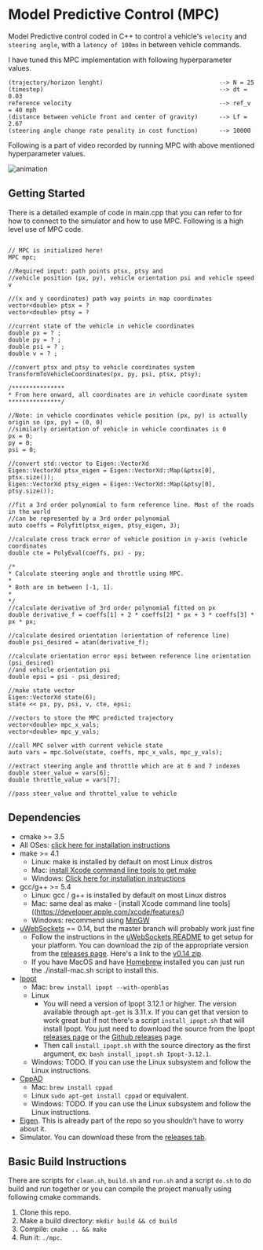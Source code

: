 # Model Predictive Control (MPC)

Model Predictive control coded in C++ to control a vehicle's `velocity` and `steering angle`, with a `latency of 100ms` in between vehicle commands. 

I have tuned this MPC implementation with following hyperparameter values.

```
(trajectory/horizon lenght)                                 --> N = 25
(timestep)                                                  --> dt = 0.03
reference velocity                                          --> ref_v = 40 mph
(distance between vehicle front and center of gravity)      --> Lf = 2.67
(steering angle change rate penality in cost function)      --> 10000
```

Following is a part of video recorded by running MPC with above mentioned hyperparameter values.

![animation](visualization/animated.gif)

## Getting Started

There is a detailed example of code in main.cpp that you can refer to for how to connect to the simulator and how to use MPC. Following is a high level use of MPC code.

```

// MPC is initialized here!
MPC mpc;

//Required input: path points ptsx, ptsy and 
//vehicle position (px, py), vehicle orientation psi and vehicle speed v

//(x and y coordinates) path way points in map coordinates
vector<double> ptsx = ?
vector<double> ptsy = ?

//current state of the vehicle in vehicle coordinates
double px = ? ;
double py = ? ;
double psi = ? ;
double v = ? ;

//convert ptsx and ptsy to vehicle coordinates system
TransformToVehicleCoordinates(px, py, psi, ptsx, ptsy);

/***************
* From here onward, all coordinates are in vehicle coordinate system
***************/

//Note: in vehicle coordinates vehicle position (px, py) is actually origin so (px, py) = (0, 0)
//similarly orientation of vehicle in vehicle coordinates is 0
px = 0;
py = 0;
psi = 0;

//convert std::vector to Eigen::VectorXd
Eigen::VectorXd ptsx_eigen = Eigen::VectorXd::Map(&ptsx[0], ptsx.size());
Eigen::VectorXd ptsy_eigen = Eigen::VectorXd::Map(&ptsy[0], ptsy.size());

//fit a 3rd order polynomial to form reference line. Most of the roads in the world
//can be represented by a 3rd order polynomial
auto coeffs = Polyfit(ptsx_eigen, ptsy_eigen, 3);

//calculate cross track error of vehicle position in y-axis (vehicle coordinates
double cte = PolyEval(coeffs, px) - py;

/*
* Calculate steering angle and throttle using MPC.
*
* Both are in between [-1, 1].
*
*/
//calculate derivative of 3rd order polynomial fitted on px
double derivative_f = coeffs[1] + 2 * coeffs[2] * px + 3 * coeffs[3] * px * px;

//calculate desired orientation (orientation of reference line)
double psi_desired = atan(derivative_f);

//calculate orientation error epsi between reference line orientation (psi_desired)
//and vehicle orientation psi
double epsi = psi - psi_desired;

//make state vector
Eigen::VectorXd state(6);
state << px, py, psi, v, cte, epsi;

//vectors to store the MPC predicted trajectory
vector<double> mpc_x_vals;
vector<double> mpc_y_vals;

//call MPC solver with current vehicle state
auto vars = mpc.Solve(state, coeffs, mpc_x_vals, mpc_y_vals);

//extract steering angle and throttle which are at 6 and 7 indexes
double steer_value = vars[6];
double throttle_value = vars[7];

//pass steer_value and throttel_value to vehicle

```


## Dependencies

* cmake >= 3.5
 * All OSes: [click here for installation instructions](https://cmake.org/install/)
* make >= 4.1
  * Linux: make is installed by default on most Linux distros
  * Mac: [install Xcode command line tools to get make](https://developer.apple.com/xcode/features/)
  * Windows: [Click here for installation instructions](http://gnuwin32.sourceforge.net/packages/make.htm)
* gcc/g++ >= 5.4
  * Linux: gcc / g++ is installed by default on most Linux distros
  * Mac: same deal as make - [install Xcode command line tools]((https://developer.apple.com/xcode/features/)
  * Windows: recommend using [MinGW](http://www.mingw.org/)
* [uWebSockets](https://github.com/uWebSockets/uWebSockets) == 0.14, but the master branch will probably work just fine
  * Follow the instructions in the [uWebSockets README](https://github.com/uWebSockets/uWebSockets/blob/master/README.md) to get setup for your platform. You can download the zip of the appropriate version from the [releases page](https://github.com/uWebSockets/uWebSockets/releases). Here's a link to the [v0.14 zip](https://github.com/uWebSockets/uWebSockets/archive/v0.14.0.zip).
  * If you have MacOS and have [Homebrew](https://brew.sh/) installed you can just run the ./install-mac.sh script to install this.
* [Ipopt](https://projects.coin-or.org/Ipopt)
  * Mac: `brew install ipopt --with-openblas`
  * Linux
    * You will need a version of Ipopt 3.12.1 or higher. The version available through `apt-get` is 3.11.x. If you can get that version to work great but if not there's a script `install_ipopt.sh` that will install Ipopt. You just need to download the source from the Ipopt [releases page](https://www.coin-or.org/download/source/Ipopt/) or the [Github releases](https://github.com/coin-or/Ipopt/releases) page.
    * Then call `install_ipopt.sh` with the source directory as the first argument, ex: `bash install_ipopt.sh Ipopt-3.12.1`. 
  * Windows: TODO. If you can use the Linux subsystem and follow the Linux instructions.
* [CppAD](https://www.coin-or.org/CppAD/)
  * Mac: `brew install cppad`
  * Linux `sudo apt-get install cppad` or equivalent.
  * Windows: TODO. If you can use the Linux subsystem and follow the Linux instructions.
* [Eigen](http://eigen.tuxfamily.org/index.php?title=Main_Page). This is already part of the repo so you shouldn't have to worry about it.
* Simulator. You can download these from the [releases tab](https://github.com/udacity/CarND-MPC-Project/releases).



## Basic Build Instructions

There are scripts for `clean.sh`, `build.sh` and `run.sh` and a script `do.sh` to do build and run together or you can compile the project manually using following cmake commands.  

1. Clone this repo.
2. Make a build directory: `mkdir build && cd build`
3. Compile: `cmake .. && make`
4. Run it: `./mpc`.

